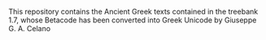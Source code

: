 This repository contains the Ancient Greek texts contained in the treebank 1.7, whose Betacode has been converted into Greek Unicode by Giuseppe G. A. Celano